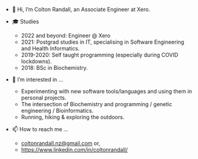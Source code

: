 - 👋 Hi, I’m Colton Randall, an Associate Engineer at Xero. 

- :mortar_board: Studies
    - 2022 and beyond: Engineer @ Xero 
    - 2021: Postgrad studies in IT, specialising in Software Engineering and Health Informatics.
    - 2019-2020: Self taught programming (especially during COVID lockdowns).
    - 2018: BSc in Biochemistry.

- 👀 I’m interested in ... 
    - Experimenting with new software tools/languages and using them in personal projects. 
    - The intersection of Biochemistry and programming / genetic engineering / Bioinformatics. 
    - Running, hiking & exploring the outdoors.
     
- 📫 How to reach me ... 
    - coltonrandall.nz@gmail.com or,
    - https://www.linkedin.com/in/coltonrandall/

<!---
ColtonRandall/ColtonRandall is a ✨ special ✨ repository because its `README.md` (this file) appears on your GitHub profile.
You can click the Preview link to take a look at your changes.
--->
